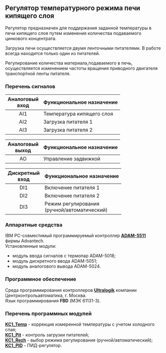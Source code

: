 ## Регулятор температурного режима печи кипящего слоя
Регулятор предназначен для поддержания заданной температуры в печи кипящего слоя путем изменения количества подаваемого цинкового концентрата.

Загрузка печи осуществляется двумя ленточными питателями. В работе всегда находится только один из питателей. 

Регулирование количества материала,подаваемого в печь, осуществляется изменением частоты вращения приводного двигателя транспортной ленты питателя.

### **Перечень сигналов** 
| **Аналоговый <br> вход** | **Функциональное назначение** |
| :--: | -- |
| AI1 | Температура кипящего слоя |
| AI2 | Загрузка питателя 1 |
| AI3 | Загрузка питателя 2 |

| **Аналоговый <br> выход** | **Функциональное назначение** |
| :--: | -- |
| AO | Управление задвижкой |

| **Дискретный <br> вход** | **Функциональное назначение** |
| :--: | -- |
| DI1	| Включение питателя 1 |
| DI2 | Включение питателя 2 |
| DI3	| Режим регулирования <br> (ручной/автоматический) |

### **Аппаратные средства**
IBM PC-совместимый программируемый контроллер [**ADAM-5511**](docs/ADAM-5511_DS.pdf) фирмы Advantech.\
Установленные модули:
- модуль ввода сигналов с термопар ADAM-5018;
- модуль дискретного ввода ADAM-5051;
- модуль аналогового вывода ADAM-5024.

### **Программное обеспечение**
Среда программирования контроллеров [**Ultralogik**](docs/19970396.pdf) компании Центрконтрольавтоматика, г. Москва.\
Язык программирования **FBD** (МЭК 61131-3).

### **Перечень программных модулей**
[**KC1_Temp**](images/KC1_Temp.jpg) - коррекция измеренной температуры с учетом холодного спая;\
[**KC1_Pit**](images/KC1_Pit.jpg) - контроль загрузки питателей;\
[**KC1_Rezh**](images/KC1_Rezh.jpg) - выбор режима регулирования (ручной/автоматический);\
[**KC1_PID**](images/KC1_PID.jpg) - ПИД-регулятор.
